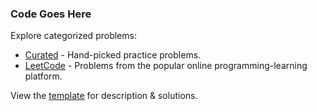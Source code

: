 ### Code Goes Here

Explore categorized problems:
- [Curated](Curated) - Hand-picked practice problems.
- [LeetCode](LeetCode) - Problems from the popular online programming-learning platform.

View the [template](Template) for description & solutions.
